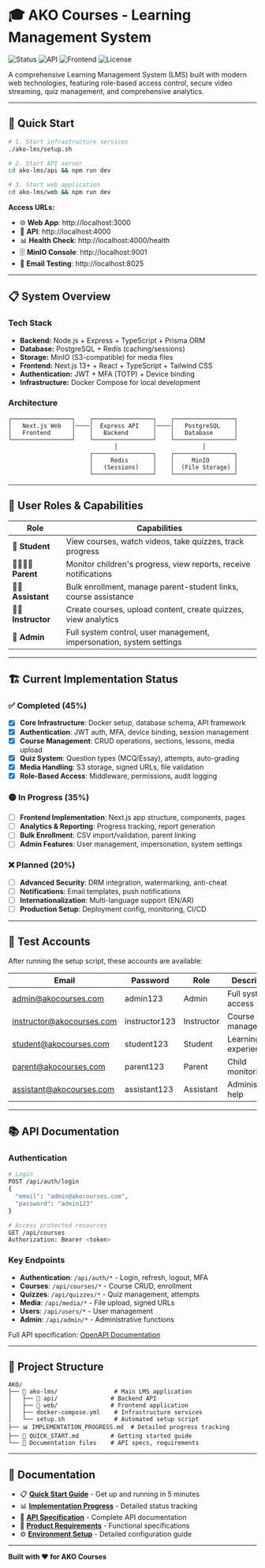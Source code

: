 # 🎓 AKO Courses - Learning Management System

![Status](https://img.shields.io/badge/Status-Development-yellow)
![API](https://img.shields.io/badge/API-40%25%20Complete-orange)
![Frontend](https://img.shields.io/badge/Frontend-Pending-red)
![License](https://img.shields.io/badge/License-Proprietary-blue)

A comprehensive Learning Management System (LMS) built with modern web technologies, featuring role-based access control, secure video streaming, quiz management, and comprehensive analytics.

---

## 🚀 **Quick Start**

```bash
# 1. Start infrastructure services
./ako-lms/setup.sh

# 2. Start API server
cd ako-lms/api && npm run dev

# 3. Start web application  
cd ako-lms/web && npm run dev
```

**Access URLs:**
- 🌐 **Web App**: http://localhost:3000
- 🚀 **API**: http://localhost:4000
- 📊 **Health Check**: http://localhost:4000/health
- 🗄️ **MinIO Console**: http://localhost:9001
- 📧 **Email Testing**: http://localhost:8025

---

## 📋 **System Overview**

### **Tech Stack**
- **Backend:** Node.js + Express + TypeScript + Prisma ORM
- **Database:** PostgreSQL + Redis (caching/sessions)
- **Storage:** MinIO (S3-compatible) for media files
- **Frontend:** Next.js 13+ + React + TypeScript + Tailwind CSS
- **Authentication:** JWT + MFA (TOTP) + Device binding
- **Infrastructure:** Docker Compose for local development

### **Architecture**
```
┌─────────────────┐    ┌─────────────────┐    ┌─────────────────┐
│   Next.js Web   │────│  Express API    │────│   PostgreSQL    │
│   Frontend      │    │   Backend       │    │   Database      │
└─────────────────┘    └─────────────────┘    └─────────────────┘
                              │                        │
                       ┌─────────────────┐    ┌─────────────────┐
                       │     Redis       │    │     MinIO       │
                       │   (Sessions)    │    │  (File Storage) │
                       └─────────────────┘    └─────────────────┘
```

---

## 👥 **User Roles & Capabilities**

| Role | Capabilities |
|------|-------------|
| **👤 Student** | View courses, watch videos, take quizzes, track progress |
| **👨‍👩‍👧‍👦 Parent** | Monitor children's progress, view reports, receive notifications |
| **👨‍💼 Assistant** | Bulk enrollment, manage parent-student links, course assistance |
| **👨‍🏫 Instructor** | Create courses, upload content, create quizzes, view analytics |
| **👑 Admin** | Full system control, user management, impersonation, system settings |

---

## 🏗️ **Current Implementation Status**

### ✅ **Completed (45%)**
- [x] **Core Infrastructure**: Docker setup, database schema, API framework
- [x] **Authentication**: JWT auth, MFA, device binding, session management  
- [x] **Course Management**: CRUD operations, sections, lessons, media upload
- [x] **Quiz System**: Question types (MCQ/Essay), attempts, auto-grading
- [x] **Media Handling**: S3 storage, signed URLs, file validation
- [x] **Role-Based Access**: Middleware, permissions, audit logging

### 🟡 **In Progress (35%)**
- [ ] **Frontend Implementation**: Next.js app structure, components, pages
- [ ] **Analytics & Reporting**: Progress tracking, report generation
- [ ] **Bulk Enrollment**: CSV import/validation, parent linking
- [ ] **Admin Features**: User management, impersonation, system settings

### ❌ **Planned (20%)**
- [ ] **Advanced Security**: DRM integration, watermarking, anti-cheat
- [ ] **Notifications**: Email templates, push notifications
- [ ] **Internationalization**: Multi-language support (EN/AR)
- [ ] **Production Setup**: Deployment config, monitoring, CI/CD

---

## 🔐 **Test Accounts**

After running the setup script, these accounts are available:

| Email | Password | Role | Description |
|-------|----------|------|-------------|
| admin@akocourses.com | admin123 | Admin | Full system access |
| instructor@akocourses.com | instructor123 | Instructor | Course management |
| student@akocourses.com | student123 | Student | Learning experience |
| parent@akocourses.com | parent123 | Parent | Child monitoring |
| assistant@akocourses.com | assistant123 | Assistant | Administrative help |

---

## 📚 **API Documentation**

### **Authentication**
```bash
# Login
POST /api/auth/login
{
  "email": "admin@akocourses.com",
  "password": "admin123"
}

# Access protected resources
GET /api/courses
Authorization: Bearer <token>
```

### **Key Endpoints**
- **Authentication**: `/api/auth/*` - Login, refresh, logout, MFA
- **Courses**: `/api/courses/*` - Course CRUD, enrollment
- **Quizzes**: `/api/quizzes/*` - Quiz management, attempts
- **Media**: `/api/media/*` - File upload, signed URLs
- **Users**: `/api/users/*` - User management
- **Admin**: `/api/admin/*` - Administrative functions

Full API specification: [OpenAPI Documentation](lms_api_open_api_v_1%20(1).yaml)

---

## 📁 **Project Structure**

```
AKO/
├── 📁 ako-lms/                # Main LMS application
│   ├── 📁 api/               # Backend API
│   ├── 📁 web/               # Frontend application  
│   ├── docker-compose.yml    # Infrastructure services
│   └── setup.sh              # Automated setup script
├── 📊 IMPLEMENTATION_PROGRESS.md  # Detailed progress tracking
├── 🚀 QUICK_START.md         # Getting started guide
└── 📖 Documentation files    # API specs, requirements
```

---

## 📖 **Documentation**

- 📋 **[Quick Start Guide](QUICK_START.md)** - Get up and running in 5 minutes
- 📊 **[Implementation Progress](IMPLEMENTATION_PROGRESS.md)** - Detailed status tracking
- 🔗 **[API Specification](lms_api_open_api_v_1%20(1).yaml)** - Complete API documentation
- 📝 **[Product Requirements](lms_prd_v_1.md)** - Functional specifications
- ⚙️ **[Environment Setup](lms_dev_quickstart_env.md)** - Detailed configuration guide

---

**Built with ❤️ for AKO Courses**
